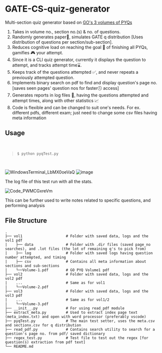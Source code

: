 # GATE-CS-quiz-generator
Multi-section quiz generator based on [GO's 3 volumes of PYQs](https://gatecse.in/gate-overflow-book-qa-only-previous-gate-tifr/) <br>
1. Takes in volume no., section no.(s) & no. of questions.
2. Randomly generates paper📄, simulates GATE q distribution [Uses distribution of questions per section/sub-section]. 
3. Reduces cognitive load on reaching the goal 🚩 of finishing all PYQs, gamifies 🎮 your attempt.
4. Since it is a CLI quiz generator, currently it displays the question to attempt, and tracks attempt time⌛.
5. Keeps track of the questions attempted ✅, and never repeats a previously attempted question.
5. Implements binary search on pdf to find and display question's page no. [saves seen pages' question nos for faster🕔 access]
6. Generates reports in log files 📝, having the questions attempted and attempt times, along with other statistics 📈
7. Code is flexible and can be changed to suit one's needs. For ex. different pdfs, different exam; just need to change some csv files having meta information 

## Usage
<br>

> ```$ python pyqTest.py```
<br>

![WindowsTerminal_LbMX0oeVaQ](https://user-images.githubusercontent.com/47897466/177864786-417e0069-38d8-4963-ab92-a13af5aade73.png)
![image](https://user-images.githubusercontent.com/47897466/177864996-8bd85175-7980-45b8-8ea5-da4fa8722210.png)
<br>

The log file of this test run with all the stats.
<br>

![Code_PWMCGxreVm](https://user-images.githubusercontent.com/47897466/177865271-13a71e6c-5d01-4e1b-8cbd-620323b69793.png)

This can be further used to write notes related to specific questions, and performing analysis

## File Structure
    .
    ├── vol1                    # Folder with saved data, logs and the vol1 pdf
    |    ├── data               # Folder with .dir files (saved page_no searches), and .lot files (the lot of remaining q's to pick from)
    |    ├── log                # Folder with saved logs having question number attempted, and timing
    |    ├── csv                # Contains all meta information about sections and sub-sections
    |    └──Volume-1.pdf        # GO PYQ Volume1 pdf 
    ├── vol2                    # Folder with saved data, logs and the vol2 pdf
    |    ...                    # Same as for vol1
    |    └──Volume-2.pdf        
    ├── vol3                    # Folder with saved data, logs and the vol3 pdf
    |    ...                    # Same as for vol1/2
    |    └──Volume-3.pdf        
    ├── __init__.py             # For using read_pdf module 
    ├── extract_meta.py         # Used to extract index page text (meta_index.txt) and open with word processor (preferably vscode)
    ├── pyqTest.py              # The main test setter, uses the meta.csv and sectionx.csv for q distribution
    ├── read_pdf.py             # Contains search utility to search for a question's page no. from pdf/ saved dictionary
    ├── regex_test.py           # Test file to test out the regex [for question(s) extraction from pdf text]
    └── README.md
